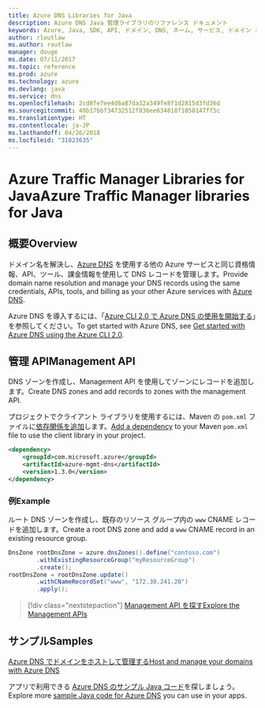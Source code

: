 ```yaml
---
title: Azure DNS Libraries for Java
description: Azure DNS Java 管理ライブラリのリファレンス ドキュメント
keywords: Azure, Java, SDK, API, ドメイン, DNS, ネーム, サービス, ドメイン ネーム サービス
author: rloutlaw
ms.author: routlaw
manager: douge
ms.date: 07/11/2017
ms.topic: reference
ms.prod: azure
ms.technology: azure
ms.devlang: java
ms.service: dns
ms.openlocfilehash: 2cd8fe7ee4d6a87da32a349fe8f1d2815d3fd36d
ms.sourcegitcommit: 49b17bbf34732512f836ee634818f1058147ff5c
ms.translationtype: HT
ms.contentlocale: ja-JP
ms.lasthandoff: 04/26/2018
ms.locfileid: "31823635"
---
```

# <a name="azure-traffic-manager-libraries-for-java"></a><span data-ttu-id="9538d-104">Azure Traffic Manager Libraries for Java</span><span class="sxs-lookup"><span data-stu-id="9538d-104">Azure Traffic Manager libraries for Java</span></span>

## <a name="overview"></a><span data-ttu-id="9538d-105">概要</span><span class="sxs-lookup"><span data-stu-id="9538d-105">Overview</span></span>

<span data-ttu-id="9538d-106">ドメイン名を解決し、[Azure DNS](/azure/dns/dns-overview) を使用する他の Azure サービスと同じ資格情報、API、ツール、課金情報を使用して DNS レコードを管理します。</span><span class="sxs-lookup"><span data-stu-id="9538d-106">Provide domain name resolution and manage your DNS records using the same credentials, APIs, tools, and billing as your other Azure services with [Azure DNS](/azure/dns/dns-overview).</span></span>

<span data-ttu-id="9538d-107">Azure DNS を導入するには、「[Azure CLI 2.0 で Azure DNS の使用を開始する](/azure/dns/dns-getstarted-cli)」を参照してください。</span><span class="sxs-lookup"><span data-stu-id="9538d-107">To get started with Azure DNS, see [Get started with Azure DNS using the Azure CLI 2.0](/azure/dns/dns-getstarted-cli).</span></span>

## <a name="management-api"></a><span data-ttu-id="9538d-108">管理 API</span><span class="sxs-lookup"><span data-stu-id="9538d-108">Management API</span></span>

<span data-ttu-id="9538d-109">DNS ゾーンを作成し、Management API を使用してゾーンにレコードを追加します。</span><span class="sxs-lookup"><span data-stu-id="9538d-109">Create DNS zones and add records to zones with the management API.</span></span>

<span data-ttu-id="9538d-110">プロジェクトでクライアント ライブラリを使用するには、Maven の `pom.xml` ファイルに[依存関係を追加](https://maven.apache.org/guides/getting-started/index.html#How_do_I_use_external_dependencies)します。</span><span class="sxs-lookup"><span data-stu-id="9538d-110">[Add a dependency](https://maven.apache.org/guides/getting-started/index.html#How_do_I_use_external_dependencies) to your Maven `pom.xml` file to use the client library in your project.</span></span>

```XML
<dependency>
    <groupId>com.microsoft.azure</groupId>
    <artifactId>azure-mgmt-dns</artifactId>
    <version>1.3.0</version>
</dependency>
```   

### <a name="example"></a><span data-ttu-id="9538d-111">例</span><span class="sxs-lookup"><span data-stu-id="9538d-111">Example</span></span>

<span data-ttu-id="9538d-112">ルート DNS ゾーンを作成し、既存のリソース グループ内の `www` CNAME レコードを追加します。</span><span class="sxs-lookup"><span data-stu-id="9538d-112">Create a root DNS zone and add a `www` CNAME record in an existing resource group.</span></span>

```java
DnsZone rootDnsZone = azure.dnsZones().define("contoso.com")
        .withExistingResourceGroup("myResourceGroup")
        .create();
rootDnsZone = rootDnsZone.update()
        .withCNameRecordSet("www", "172.30.241.20")
        .apply();
```

> [!div class="nextstepaction"]
> [<span data-ttu-id="9538d-113">Management API を探す</span><span class="sxs-lookup"><span data-stu-id="9538d-113">Explore the Management APIs</span></span>](/java/api/overview/azure/dns/management)

## <a name="samples"></a><span data-ttu-id="9538d-114">サンプル</span><span class="sxs-lookup"><span data-stu-id="9538d-114">Samples</span></span>

[<span data-ttu-id="9538d-115">Azure DNS でドメインをホストして管理する</span><span class="sxs-lookup"><span data-stu-id="9538d-115">Host and manage your domains with Azure DNS</span></span>](https://github.com/Azure-Samples/dns-java-host-and-manage-your-domains)

<span data-ttu-id="9538d-116">アプリで利用できる [Azure DNS のサンプル Java コード](https://azure.microsoft.com/resources/samples/?platform=java&term=dns)を探しましょう。</span><span class="sxs-lookup"><span data-stu-id="9538d-116">Explore more [sample Java code for Azure DNS](https://azure.microsoft.com/resources/samples/?platform=java&term=dns) you can use in your apps.</span></span>

<!---Loc Comment: Please, refer to conversation section to check the issue. Thanks.--->
